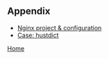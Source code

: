 Appendix
--

* [Nginx project & configuration](project.md)
* [Case: hustdict](hustdict.md)

[Home](../index.md)
